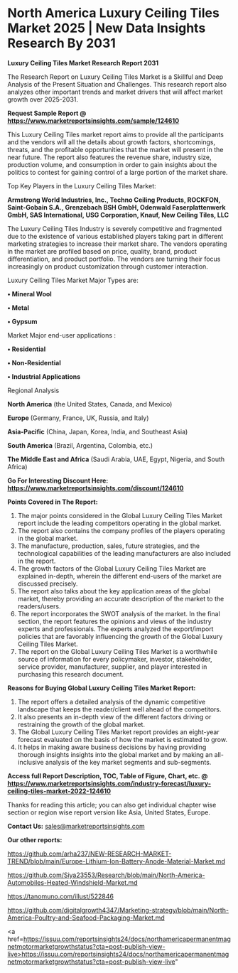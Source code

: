 # North America Luxury Ceiling Tiles Market 2025 | New Data Insights Research By 2031

<strong>Luxury Ceiling Tiles Market Research Report 2031</strong>

The Research Report on Luxury Ceiling Tiles Market is a Skillful and Deep Analysis of the Present Situation and Challenges. This research report also analyzes other important trends and market drivers that will affect market growth over 2025-2031.

<strong>Request Sample Report @ <a href=https://www.marketreportsinsights.com/sample/124610>https://www.marketreportsinsights.com/sample/124610</a></strong>

This Luxury Ceiling Tiles market report aims to provide all the participants and the vendors will all the details about growth factors, shortcomings, threats, and the profitable opportunities that the market will present in the near future. The report also features the revenue share, industry size, production volume, and consumption in order to gain insights about the politics to contest for gaining control of a large portion of the market share.

Top Key Players in the Luxury Ceiling Tiles Market:

<strong>Armstrong World Industries, Inc., Techno Ceiling Products, ROCKFON, Saint-Gobain S.A., Grenzebach BSH GmbH, Odenwald Faserplattenwerk GmbH, SAS International, USG Corporation, Knauf, New Ceiling Tiles, LLC</strong>

The Luxury Ceiling Tiles Industry is severely competitive and fragmented due to the existence of various established players taking part in different marketing strategies to increase their market share. The vendors operating in the market are profiled based on price, quality, brand, product differentiation, and product portfolio. The vendors are turning their focus increasingly on product customization through customer interaction.

Luxury Ceiling Tiles Market Major Types are:

<strong>• Mineral Wool

• Metal

• Gypsum</strong>

Market Major end-user applications :

<strong>• Residential

• Non-Residential

• Industrial Applications</strong>

Regional Analysis

</u><strong><b>North America</b></strong> (the United States, Canada, and Mexico)

<strong><b>Europe </b></strong>(Germany, France, UK, Russia, and Italy)

<strong><b>Asia-Pacific</b></strong> (China, Japan, Korea, India, and Southeast Asia)

<strong><b>South America</b></strong> (Brazil, Argentina, Colombia, etc.)

<strong><b>The Middle East and Africa</b></strong> (Saudi Arabia, UAE, Egypt, Nigeria, and South Africa)

<strong>Go For Interesting Discount Here: <a href=https://www.marketreportsinsights.com/discount/124610>https://www.marketreportsinsights.com/discount/124610</a></strong>

<strong>Points Covered in The Report:</strong>
<ol>
  <li>The major points considered in the Global Luxury Ceiling Tiles Market report include the leading competitors operating in the global market.</li>
  <li>The report also contains the company profiles of the players operating in the global market.</li>
  <li>The manufacture, production, sales, future strategies, and the technological capabilities of the leading manufacturers are also included in the report.</li>
  <li>The growth factors of the Global Luxury Ceiling Tiles Market are explained in-depth, wherein the different end-users of the market are discussed precisely.</li>
  <li>The report also talks about the key application areas of the global market, thereby providing an accurate description of the market to the readers/users.</li>
  <li>The report incorporates the SWOT analysis of the market. In the final section, the report features the opinions and views of the industry experts and professionals. The experts analyzed the export/import policies that are favorably influencing the growth of the Global Luxury Ceiling Tiles Market.</li>
  <li>The report on the Global Luxury Ceiling Tiles Market is a worthwhile source of information for every policymaker, investor, stakeholder, service provider, manufacturer, supplier, and player interested in purchasing this research document.</li>
</ol>
<strong>Reasons for Buying Global Luxury Ceiling Tiles Market Report:</strong>

<ol>
  <li>The report offers a detailed analysis of the dynamic competitive landscape that keeps the reader/client well ahead of the competitors.</li>
  <li>It also presents an in-depth view of the different factors driving or restraining the growth of the global market.</li>
  <li>The Global Luxury Ceiling Tiles Market report provides an eight-year forecast evaluated on the basis of how the market is estimated to grow.</li>
  <li>It helps in making aware business decisions by having providing thorough insights insights into the global market and by making an all-inclusive analysis of the key market segments and sub-segments.</li>
</ol>
<strong>Access full Report Description, TOC, Table of Figure, Chart, etc. @ <a href=https://www.marketreportsinsights.com/industry-forecast/luxury-ceiling-tiles-market-2022-124610>https://www.marketreportsinsights.com/industry-forecast/luxury-ceiling-tiles-market-2022-124610</a></strong>


Thanks for reading this article; you can also get individual chapter wise section or region wise report version like Asia, United States, Europe.

<strong>Contact Us:</strong>
sales@marketreportsinsights.com

<strong>Our other reports:</strong>

<a href=https://github.com/arha237/NEW-RESEARCH-MARKET-TREND/blob/main/Europe-Lithium-Ion-Battery-Anode-Material-Market.md>https://github.com/arha237/NEW-RESEARCH-MARKET-TREND/blob/main/Europe-Lithium-Ion-Battery-Anode-Material-Market.md</a>

<a href=https://github.com/Siya23553/Research/blob/main/North-America-Automobiles-Heated-Windshield-Market.md>https://github.com/Siya23553/Research/blob/main/North-America-Automobiles-Heated-Windshield-Market.md</a>

<a href=https://tanomuno.com/illust/522846>https://tanomuno.com/illust/522846</a>

<a href=https://github.com/digitalgrowth4347/Marketing-strategy/blob/main/North-America-Poultry-and-Seafood-Packaging-Market.md>https://github.com/digitalgrowth4347/Marketing-strategy/blob/main/North-America-Poultry-and-Seafood-Packaging-Market.md</a>

<a href=https://issuu.com/reportsinsights24/docs/northamericapermanentmagnetmotormarketgrowthstatus?cta=post-publish-view-live>https://issuu.com/reportsinsights24/docs/northamericapermanentmagnetmotormarketgrowthstatus?cta=post-publish-view-live</a>"
